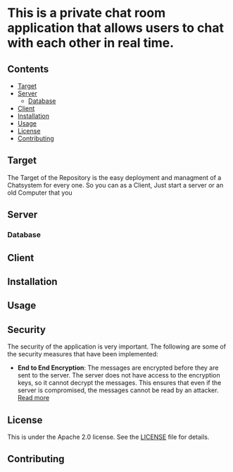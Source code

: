 # This is a private chat room application that allows users to chat with each other in real time.

## Contents

- [Target](#target)
- [Server](#server)
  - [Database](#database)
- [Client](#client)
- [Installation](#installation)
- [Usage](#usage)
- [License](#license)
- [Contributing](#contributing)

## Target

The Target of the Repository is the easy deployment and managment of a Chatsystem for every one. So you can as a Client, Just start a server or an old Computer that you

## Server

### Database

## Client

## Installation

## Usage

## Security

The security of the application is very important. The following are some of the security measures that have been implemented:

- **End to End Encryption**: The messages are encrypted before they are sent to the server. The server does not have access to the encryption keys, so it cannot decrypt the messages. This ensures that even if the server is compromised, the messages cannot be read by an attacker. [Read more](docs/CRYPT.md)

## License

This is under the Apache 2.0 license. See the [LICENSE](LICENSE) file for details.

## Contributing
